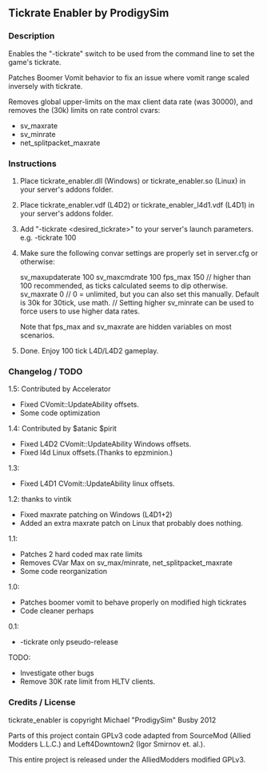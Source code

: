 ## Tickrate Enabler by ProdigySim

### Description

Enables the "-tickrate" switch to be used from the command line to set the game's tickrate.

Patches Boomer Vomit behavior to fix an issue where vomit range scaled inversely with tickrate.

Removes global upper-limits on the max client data rate (was 30000),
and removes the (30k) limits on rate control cvars:
- sv_maxrate
- sv_minrate
- net_splitpacket_maxrate

### Instructions

1. Place tickrate_enabler.dll (Windows) or tickrate_enabler.so (Linux) in your server's addons folder.
2. Place tickrate_enabler.vdf (L4D2) or tickrate_enabler_l4d1.vdf (L4D1) in your server's addons folder.
3. Add "-tickrate <desired_tickrate>" to your server's launch parameters. e.g. -tickrate 100
4. Make sure the following convar settings are properly set in server.cfg or otherwise:

    sv_maxupdaterate 100
    sv_maxcmdrate 100
    fps_max 150 // higher than 100 recommended, as ticks calculated seems to dip otherwise.
	sv_maxrate 0 // 0 = unlimited, but you can also set this manually. Default is 30k for 30tick, use math.
	// Setting higher sv_minrate can be used to force users to use higher data rates.
	
	Note that fps_max and sv_maxrate are hidden variables on most scenarios.

5. Done. Enjoy 100 tick L4D/L4D2 gameplay.

### Changelog / TODO

1.5: Contributed by Accelerator  
- Fixed CVomit::UpdateAbility offsets.  
- Some code optimization  

1.4: Contributed by $atanic $pirit  
- Fixed L4D2 CVomit::UpdateAbility Windows offsets.
- Fixed l4d Linux offsets.(Thanks to epzminion.) 
	
1.3:
- Fixed L4D1 CVomit::UpdateAbility linux offsets.  

1.2: thanks to vintik  
- Fixed maxrate patching on Windows (L4D1+2)  
- Added an extra maxrate patch on Linux that probably does nothing.  

1.1:
- Patches 2 hard coded max rate limits   
- Removes CVar Max on sv_max/minrate, net_splitpacket_maxrate  
- Some code reorganization  

1.0:
- Patches boomer vomit to behave properly on modified high tickrates  
- Code cleaner perhaps  

0.1: 
- -tickrate only pseudo-release  

TODO:
- Investigate other bugs  
- Remove 30K rate limit from HLTV clients.  

### Credits / License

tickrate_enabler is copyright Michael "ProdigySim" Busby 2012

Parts of this project contain GPLv3 code adapted from SourceMod (Allied Modders L.L.C.) and Left4Downtown2 (Igor Smirnov et. al.).

This entire project is released under the AlliedModders modified GPLv3.
